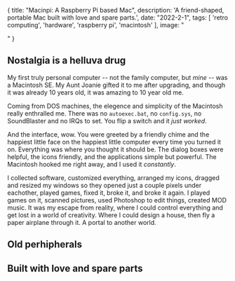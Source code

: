 {
  title: "Macinpi: A Raspberry Pi based Mac",
    description: 'A friend-shaped, portable Mac built with love and spare parts.',
    date: "2022-2-1",
    tags: [
        'retro computing',
        'hardware',
        'raspberry pi',
        'macintosh'
    ],
    image: "<div class='fullMastWide' style='background-image: url(images/macinpi.png);'></div>"
}

## Nostalgia is a helluva drug

My first truly personal computer -- not the family computer, but _mine_ -- was a Macintosh SE. My Aunt Joanie gifted it to me after upgrading, and though it was already 10 years old, it was amazing to 10 year old me.

Coming from DOS machines, the elegence and simplicity of the Macintosh really enthralled me. There was no `autoexec.bat`, no `config.sys`, no SoundBlaster and no IRQs to set. You flip a switch and it _just worked_.

And the interface, wow. You were greeted by a friendly chime and the happiest little face on the happiest little computer every time you turned it on. Everything was where you thought it should be. The dialog boxes were helpful, the icons friendly, and the applications simple but powerful. The Macintosh hooked me right away, and I used it _constantly_.

I collected software, customized everything, arranged my icons, dragged and resized my windows so they opened just a couple pixels under eachother, played games, fixed it, broke it, and broke it again. I played games on it, scanned pictures, used Photoshop to edit things, created MOD music. It was my escape from reality, where I could control everything and get lost in a world of creativity. Where I could design a house, then fly a paper airplane through it. A portal to another world.



## Old perhipherals

## Built with love and spare parts


